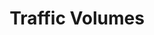 ---
schema: default
title: Traffic Volumes
organization: Transportation & Storm Water
notes: >-
  The census count of vehicles on city streets is normally reported in the form
  of Average Daily Traffic (ADT) counts. These counts provide a good estimate
  for the actual number of vehicles on an average weekday at select street
  segments. Specific block segments are selected for a count because they are
  deemed as representative of a larger segment on the same roadway. ADT counts
  are used by transportation engineers, economists, real estate agents,
  planners, and others professionals for planning and operational analysis. The
  frequency for each count varies depending on City staff’s needs for analysis
  in any given area. This report covers the counts taken in our City during the
  past 12 years approximately.
resources:
  - name: Traffic Counts
    url: >-
      https://datasd-prod.s3.amazonaws.com/traffic_counts/traffic_counts_datasd.csv
    format: csv
  - name: Traffic Counts Dictionary
    url: >-
      https://datasd-prod.s3.amazonaws.com/traffic_counts/traffic_counts_dictionary_datasd.csv
    format: csv
license: 'http://www.opendefinition.org/licenses/odc-pddl'
category:
  - Transportation
maintainer: ''
maintainer_email: ''
---